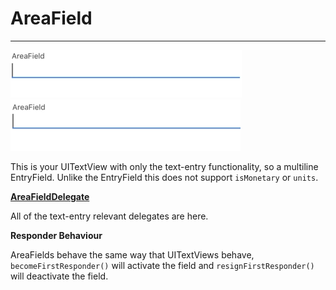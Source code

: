 # AreaField

---

![AreaFieldDemo](https://github.com/barbulescualex/MaterialFields/blob/master/assets/AreaField/1.gif?raw=true)
![AreaFieldDemoError](https://github.com/barbulescualex/MaterialFields/blob/master/assets/AreaField/2.gif?raw=true)

This is your UITextView with only the text-entry functionality, so a multiline EntryField. Unlike the EntryField this does not support `isMonetary` or `units`.

**[AreaFieldDelegate](https://barbulescualex.github.io/MaterialFields/Protocols/AreaFieldDelegate.html)**

All of the text-entry relevant delegates are here.

**Responder Behaviour**

AreaFields behave the same way that UITextViews behave, `becomeFirstResponder()` will activate the field and `resignFirstResponder()` will deactivate the field.
